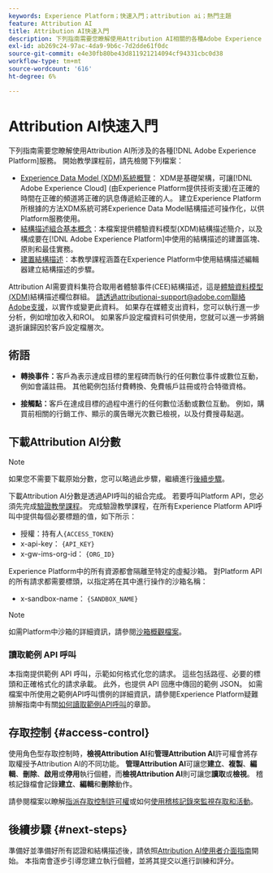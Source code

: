 ```yaml
---
keywords: Experience Platform；快速入門；attribution ai；熱門主題
feature: Attribution AI
title: Attribution AI快速入門
description: 下列指南需要您瞭解使用Attribution AI相關的各種Adobe Experience Platform服務。 開始教學課程前，請先檢閱下列檔案。
exl-id: ab269c24-97ac-4da9-9b6c-7d2dde61f0dc
source-git-commit: e4e30fb80be43d811921214094cf94331cbc0d38
workflow-type: tm+mt
source-wordcount: '616'
ht-degree: 6%

---
```


# Attribution AI快速入門

下列指南需要您瞭解使用Attribution AI所涉及的各種[!DNL Adobe Experience Platform]服務。 開始教學課程前，請先檢閱下列檔案：

- [Experience Data Model (XDM)系統概覽](../../xdm/home.md)： XDM是基礎架構，可讓[!DNL Adobe Experience Cloud] (由Experience Platform提供技術支援)在正確的時間在正確的頻道將正確的訊息傳遞給正確的人。 建立Experience Platform所根據的方法XDM系統可將Experience Data Model結構描述可操作化，以供Platform服務使用。
- [結構描述組合基本概念](../../xdm/schema/composition.md)：本檔案提供體驗資料模型(XDM)結構描述簡介，以及構成要在[!DNL Adobe Experience Platform]中使用的結構描述的建置區塊、原則和最佳實務。
- [建置結構描述](../../xdm/tutorials/create-schema-ui.md)：本教學課程涵蓋在Experience Platform中使用結構描述編輯器建立結構描述的步驟。

Attribution AI需要資料集符合取用者體驗事件(CEE)結構描述，這是[體驗資料模型(XDM)](../../xdm/home.md)結構描述欄位群組。 請透過attributionai-support@adobe.com聯絡Adobe支援，以實作或變更此資料。 如果存在媒體支出資料，您可以執行進一步分析，例如增加收入和ROI。 如果客戶設定檔資料可供使用，您就可以進一步將銷退折讓歸因於客戶設定檔層次。

## 術語

- **轉換事件：**&#x200B;客戶為表示達成目標的里程碑而執行的任何數位事件或數位互動，例如會議註冊。 其他範例包括付費轉換、免費帳戶註冊或符合特徵資格。

- **接觸點：**&#x200B;客戶在達成目標的過程中進行的任何數位活動或數位互動。 例如，購買前相關的行銷工作、顯示的廣告曝光次數已檢視，以及付費搜尋點選。

## 下載Attribution AI分數

>[!NOTE]
>
>如果您不需要下載原始分數，您可以略過此步驟，繼續進行[後續步驟](#next-steps)。

下載Attribution AI分數是透過API呼叫的組合完成。 若要呼叫Platform API，您必須先完成[驗證教學課程](https://www.adobe.com/go/platform-api-authentication-en)。 完成驗證教學課程，在所有Experience Platform API呼叫中提供每個必要標題的值，如下所示：

- 授權：持有人`{ACCESS_TOKEN}`
- x-api-key： `{API_KEY}`
- x-gw-ims-org-id： `{ORG_ID}`

Experience Platform中的所有資源都會隔離至特定的虛擬沙箱。 對Platform API的所有請求都需要標頭，以指定將在其中進行操作的沙箱名稱：

- x-sandbox-name： `{SANDBOX_NAME}`

>[!NOTE]
>
>如需Platform中沙箱的詳細資訊，請參閱[沙箱概觀檔案](../../sandboxes/home.md)。

### 讀取範例 API 呼叫

本指南提供範例 API 呼叫，示範如何格式化您的請求。 這些包括路徑、必要的標頭和正確格式化的請求承載。 此外，也提供 API 回應中傳回的範例 JSON。 如需檔案中所使用之範例API呼叫慣例的詳細資訊，請參閱Experience Platform疑難排解指南中有關[如何讀取範例API呼叫](../../landing/troubleshooting.md)的章節。

## 存取控制 {#access-control}

使用角色型存取控制時，**檢視Attribution AI**&#x200B;和&#x200B;**管理Attribution AI**&#x200B;許可權會將存取權授予Attribution AI的不同功能。 **管理Attribution AI**&#x200B;可讓您&#x200B;**建立**、**複製**、**編輯**、**刪除**、**啟用**&#x200B;或&#x200B;**停用**&#x200B;執行個體，而&#x200B;**檢視Attribution AI**&#x200B;則可讓您&#x200B;**讀取**&#x200B;或&#x200B;**檢視**。 稽核記錄檔會記錄&#x200B;**建立**、**編輯**&#x200B;和&#x200B;**刪除**&#x200B;動作。

請參閱檔案以瞭解[指派存取控制許可權](../../../help/access-control/home.md)或如何[使用稽核記錄來監視存取和活動](../../../help/landing/governance-privacy-security/audit-logs/overview.md)。

## 後續步驟 {#next-steps}

準備好並準備好所有認證和結構描述後，請依照[Attribution AI使用者介面指南](./user-guide.md)開始。 本指南會逐步引導您建立執行個體，並將其提交以進行訓練和評分。
